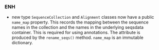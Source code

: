 <!--
A new scriv changelog fragment.

Uncomment the section that is right (remove the HTML comment wrapper).
-->

<!--
### Contributors

- A bullet item for the Contributors category.

-->
### ENH

- new type `SequenceCollection` and `Alignment` classes now have
  a public `name_map` property. This records the mapping between
  the sequence names in the collection and the names in the
  underlying seqsdata container. This is required for using annotations.
  The attribute is produced by the `rename_seqs()` method. `name_map`
  is an immutable dictionary.

<!--
### BUG

- A bullet item for the BUG category.

-->
<!--
### DOC

- A bullet item for the DOC category.

-->
<!--
### Deprecations

- A bullet item for the Deprecations category.

-->
<!--
### Discontinued

- A bullet item for the Discontinued category.

-->
